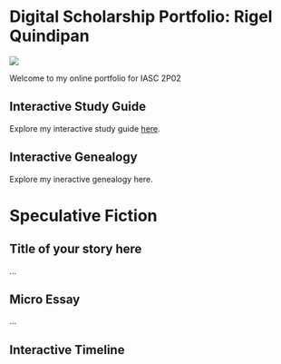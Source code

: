 # Digital Scholarship Portfolio: Rigel Quindipan

![](keyboardaesthetic.jpg)

Welcome to my online portfolio for IASC 2P02

## Interactive Study Guide

Explore my interactive study guide [here](2P02INTERACTIVESTUDYGUIDE.html).

## Interactive Genealogy 

Explore my ineractive genealogy here. 

# Speculative Fiction

## Title of your story here

...

## Micro Essay

...

## Interactive Timeline
